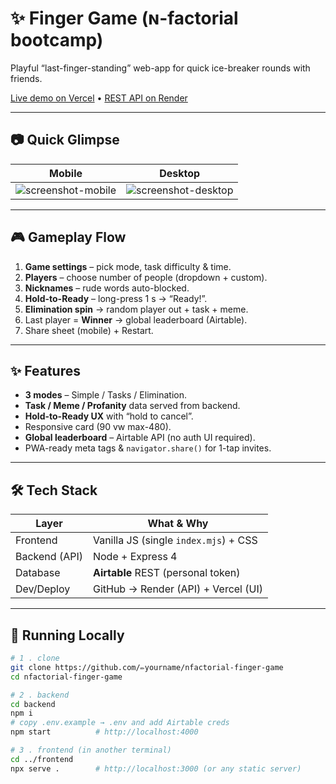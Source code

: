 # ✨ Finger Game (ɴ-factorial bootcamp)

Playful “last-finger-standing” web-app for quick ice-breaker rounds with friends.

[Live demo on Vercel](https://nfactorialfingerfrontend.vercel.app/) • [REST API on Render](https://nfactorial-backend.onrender.com)

---

## 📷 Quick Glimpse

| Mobile | Desktop |
|--------|---------|
| ![screenshot-mobile](./shots/mobile.png) | ![screenshot-desktop](./shots/desktop.png) |

---

## 🎮 Gameplay Flow

1. **Game settings** – pick mode, task difficulty & time.  
2. **Players** – choose number of people (dropdown + custom).  
3. **Nicknames** – rude words auto-blocked.  
4. **Hold-to-Ready** – long-press 1 s → “Ready!”.  
5. **Elimination spin** → random player out + task + meme.  
6. Last player = **Winner** → global leaderboard (Airtable).  
7. Share sheet (mobile) + Restart.

---

## ✨ Features

- **3 modes** – Simple / Tasks / Elimination.  
- **Task / Meme / Profanity** data served from backend.  
- **Hold-to-Ready UX** with “hold to cancel”.  
- Responsive card (90 vw max-480).  
- **Global leaderboard** – Airtable API (no auth UI required).  
- PWA-ready meta tags & `navigator.share()` for 1-tap invites.

---

## 🛠️ Tech Stack

| Layer          | What & Why                           |
|----------------|--------------------------------------|
| Frontend       | Vanilla JS (single `index.mjs`) + CSS |
| Backend (API)  | Node + Express 4                     |
| Database       | **Airtable** REST (personal token)   |
| Dev/Deploy     | GitHub → Render (API) + Vercel (UI)  |

---

## 🚀 Running Locally

```bash
# 1 . clone
git clone https://github.com/✏️yourname/nfactorial-finger-game
cd nfactorial-finger-game

# 2 . backend
cd backend
npm i
# copy .env.example → .env and add Airtable creds
npm start          # http://localhost:4000

# 3 . frontend (in another terminal)
cd ../frontend
npx serve .        # http://localhost:3000 (or any static server)
